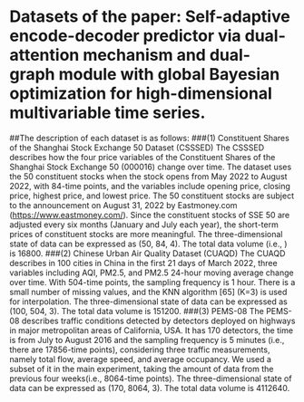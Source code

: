 # Datasets of the paper: Self-adaptive encode-decoder predictor via dual-attention mechanism and dual-graph module with global Bayesian optimization for high-dimensional multivariable time series.
##The description of each dataset is as follows:
###(1) Constituent Shares of the Shanghai Stock Exchange 50 Dataset (CSSSED)
The CSSSED describes how the four price variables of the Constituent Shares of the Shanghai Stock Exchange 50 (000016) change over time. The dataset uses the 50 constituent stocks when the stock opens from May 2022 to August 2022, with 84-time points, and the variables include opening price, closing price, highest price, and lowest price. The 50 constituent stocks are subject to the announcement on August 31, 2022 by Eastmoney.com (https://www.eastmoney.com/). Since the constituent stocks of SSE 50 are adjusted every six months (January and July each year), the short-term prices of constituent stocks are more meaningful. The three-dimensional state of data can be expressed as (50, 84, 4). The total data volume (i.e.,  ) is 16800.
###(2) Chinese Urban Air Quality Dataset (CUAQD)
The CUAQD describes in 100 cities in China in the first 21 days of March 2022, three variables including AQI, PM2.5, and PM2.5 24-hour moving average change over time. With 504-time points, the sampling frequency is 1 hour. There is a small number of missing values, and the KNN algorithm [65] (K=3) is used for interpolation. The three-dimensional state of data can be expressed as (100, 504, 3). The total data volume is 151200.
###(3) PEMS-08
The PEMS-08 describes traffic conditions detected by detectors deployed on highways in major metropolitan areas of California, USA. It has 170 detectors, the time is from July to August 2016 and the sampling frequency is 5 minutes (i.e., there are 17856-time points), considering three traffic measurements, namely total flow, average speed, and average occupancy. We used a subset of it in the main experiment, taking the amount of data from the previous four weeks(i.e., 8064-time points). The three-dimensional state of data can be expressed as (170, 8064, 3). The total data volume is 4112640.
